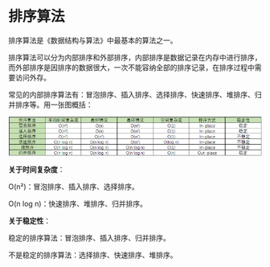 # 排序算法

排序算法是《数据结构与算法》中最基本的算法之一。

排序算法可以分为内部排序和外部排序，内部排序是数据记录在内存中进行排序，而外部排序是因排序的数据很大，一次不能容纳全部的排序记录，在排序过程中需要访问外存。

常见的内部排序算法有：冒泡排序、插入排序、选择排序、快速排序、堆排序、归并排序等。用一张图概括：

![常见的排序算法](../images/sort.png)

**关于时间复杂度**：

O(n²)：冒泡排序、插入排序、选择排序。

O(n log n)：快速排序、堆排序、归并排序。

**关于稳定性**：

稳定的排序算法：冒泡排序、插入排序、归并排序。

不是稳定的排序算法：选择排序、快速排序、堆排序。
